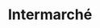---
title: "Intermarché"
url: /cherbourg-en-cotentin/intermarche-rue-du-grand-pre/
shop: supermarché
---